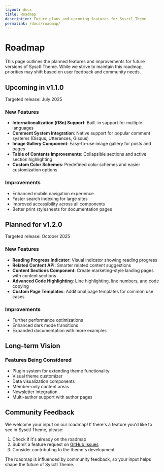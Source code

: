 ```yaml
---
layout: docs
title: Roadmap
description: Future plans and upcoming features for Sysctl Theme
permalink: /docs/roadmap/
---
```


# Roadmap

This page outlines the planned features and improvements for future versions of Sysctl Theme. While we strive to maintain this roadmap, priorities may shift based on user feedback and community needs.

## Upcoming in v1.1.0

Targeted release: July 2025

### New Features
- **Internationalization (i18n) Support**: Built-in support for multiple languages
- **Comment System Integration**: Native support for popular comment systems (Disqus, Utterances, Giscus)
- **Image Gallery Component**: Easy-to-use image gallery for posts and pages
- **Table of Contents Improvements**: Collapsible sections and active section highlighting
- **Custom Color Schemes**: Predefined color schemes and easier customization options

### Improvements
- Enhanced mobile navigation experience
- Faster search indexing for large sites
- Improved accessibility across all components
- Better print stylesheets for documentation pages

## Planned for v1.2.0

Targeted release: October 2025

### New Features
- **Reading Progress Indicator**: Visual indicator showing reading progress
- **Related Content API**: Smarter related content suggestions
- **Content Sections Component**: Create marketing-style landing pages with content sections
- **Advanced Code Highlighting**: Line highlighting, line numbers, and code copying
- **Custom Page Templates**: Additional page templates for common use cases

### Improvements
- Further performance optimizations
- Enhanced dark mode transitions
- Expanded documentation with more examples

## Long-term Vision

### Features Being Considered
- Plugin system for extending theme functionality
- Visual theme customizer
- Data visualization components
- Member-only content areas
- Newsletter integration
- Multi-author support with author pages

## Community Feedback

We welcome your input on our roadmap! If there's a feature you'd like to see in Sysctl Theme, please:

1. Check if it's already on the roadmap
2. Submit a feature request on [GitHub Issues](https://github.com/yourusername/sysctl-theme/issues)
3. Consider contributing to the theme's development

The roadmap is influenced by community feedback, so your input helps shape the future of Sysctl Theme.